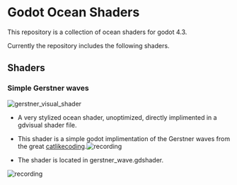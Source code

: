 # Godot Ocean Shaders

This repository is a collection of ocean shaders for godot 4.3.

Currently the repository includes the following shaders.

## Shaders

### Simple Gerstner waves 
![gerstner_visual_shader](https://github.com/user-attachments/assets/049ffac4-ce0c-4cbe-a574-7823a6304130)
* A very stylized ocean shader, unoptimized, directly implimented in a gdvisual shader file.
* This shader is a simple godot implimentation of the Gerstner waves from the great [catlikecoding](https://catlikecoding.com/unity/tutorials/flow/waves/).![recording](https://github.com/user-attachments/assets/62df1ffc-70da-42c8-bb41-1d6e379bc9d2)

* The shader is located in gerstner_wave.gdshader. 


![recording](https://github.com/user-attachments/assets/248fbf60-8769-4596-ae1c-00a328cdbd9e)
